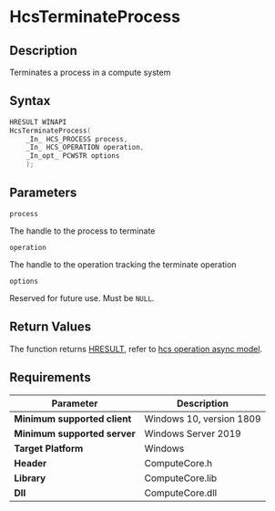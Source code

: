 # HcsTerminateProcess

## Description

Terminates a process in a compute system

## Syntax

```cpp
HRESULT WINAPI
HcsTerminateProcess(
    _In_ HCS_PROCESS process,
    _In_ HCS_OPERATION operation,
    _In_opt_ PCWSTR options
    );
```

## Parameters

`process`

The handle to the process to terminate

`operation`

The handle to the operation tracking the terminate operation

`options`

Reserved for future use. Must be `NULL`.

## Return Values

The function returns [HRESULT](./HCSHResult.md), refer to [hcs operation async model](./../AsyncModel.md#HcsOperationResult).

## Requirements

|Parameter     |Description|
|---|---|
| **Minimum supported client** | Windows 10, version 1809 |
| **Minimum supported server** | Windows Server 2019 |
| **Target Platform** | Windows |
| **Header** | ComputeCore.h |
| **Library** | ComputeCore.lib |
| **Dll** | ComputeCore.dll |